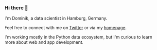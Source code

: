 ### Hi there 👋

I'm Dominik, a data scientist in Hamburg, Germany.

Feel free to connect with me on [Twitter](https://twitter.com/d_haitz) or via my [homepage](https://dhaitz.github.io/).

I'm working mostly in the Python data ecosystem, but I'm curious to learn more about web and app development.

<!--
**dhaitz/dhaitz** is a ✨ _special_ ✨ repository because its `README.md` (this file) appears on your GitHub profile.

Here are some ideas to get you started:

- 🔭 I’m currently working on ...
- 🌱 I’m currently learning ...
- 👯 I’m looking to collaborate on ...
- 🤔 I’m looking for help with ...
- 💬 Ask me about ...
- 📫 How to reach me: ...
- 😄 Pronouns: ...
- ⚡ Fun fact: ...
-->
